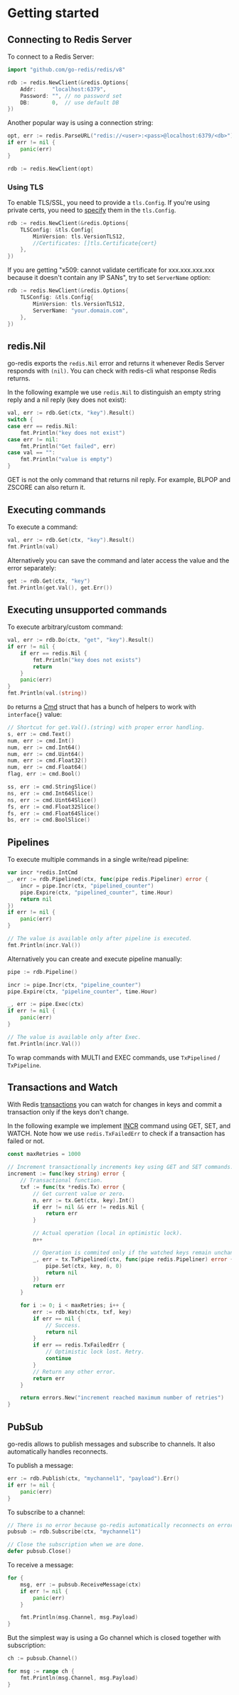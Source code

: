 # Getting started

## Connecting to Redis Server

To connect to a Redis Server:

```go
import "github.com/go-redis/redis/v8"

rdb := redis.NewClient(&redis.Options{
	Addr:	  "localhost:6379",
	Password: "", // no password set
	DB:		  0,  // use default DB
})
```

Another popular way is using a connection string:

```go
opt, err := redis.ParseURL("redis://<user>:<pass>@localhost:6379/<db>")
if err != nil {
	panic(err)
}

rdb := redis.NewClient(opt)
```

### Using TLS

To enable TLS/SSL, you need to provide a `tls.Config`. If you're using private certs, you need to
[specify](https://pkg.go.dev/crypto/tls#example-LoadX509KeyPair) them in the `tls.Config`.

```go
rdb := redis.NewClient(&redis.Options{
	TLSConfig: &tls.Config{
		MinVersion: tls.VersionTLS12,
		//Certificates: []tls.Certificate{cert}
	},
})
```

If you are getting "x509: cannot validate certificate for xxx.xxx.xxx.xxx because it doesn't contain
any IP SANs", try to set `ServerName` option:

```go
rdb := redis.NewClient(&redis.Options{
	TLSConfig: &tls.Config{
		MinVersion: tls.VersionTLS12,
		ServerName: "your.domain.com",
	},
})
```

## redis.Nil

go-redis exports the `redis.Nil` error and returns it whenever Redis Server responds with `(nil)`.
You can check with redis-cli what response Redis returns.

In the following example we use `redis.Nil` to distinguish an empty string reply and a nil reply
(key does not exist):

```go
val, err := rdb.Get(ctx, "key").Result()
switch {
case err == redis.Nil:
	fmt.Println("key does not exist")
case err != nil:
	fmt.Println("Get failed", err)
case val == "":
	fmt.Println("value is empty")
}
```

GET is not the only command that returns nil reply. For example, BLPOP and ZSCORE can also return
it.

## Executing commands

To execute a command:

```go
val, err := rdb.Get(ctx, "key").Result()
fmt.Println(val)
```

Alternatively you can save the command and later access the value and the error separately:

```go
get := rdb.Get(ctx, "key")
fmt.Println(get.Val(), get.Err())
```

## Executing unsupported commands

To execute arbitrary/custom command:

```go
val, err := rdb.Do(ctx, "get", "key").Result()
if err != nil {
	if err == redis.Nil {
		fmt.Println("key does not exists")
		return
	}
	panic(err)
}
fmt.Println(val.(string))
```

`Do` returns a [Cmd](https://pkg.go.dev/github.com/go-redis/redis/v8#Cmd) struct that has a bunch of
helpers to work with `interface{}` value:

```go
// Shortcut for get.Val().(string) with proper error handling.
s, err := cmd.Text()
num, err := cmd.Int()
num, err := cmd.Int64()
num, err := cmd.Uint64()
num, err := cmd.Float32()
num, err := cmd.Float64()
flag, err := cmd.Bool()

ss, err := cmd.StringSlice()
ns, err := cmd.Int64Slice()
ns, err := cmd.Uint64Slice()
fs, err := cmd.Float32Slice()
fs, err := cmd.Float64Slice()
bs, err := cmd.BoolSlice()
```

## Pipelines

To execute multiple commands in a single write/read pipeline:

```go
var incr *redis.IntCmd
_, err := rdb.Pipelined(ctx, func(pipe redis.Pipeliner) error {
	incr = pipe.Incr(ctx, "pipelined_counter")
	pipe.Expire(ctx, "pipelined_counter", time.Hour)
	return nil
})
if err != nil {
	panic(err)
}

// The value is available only after pipeline is executed.
fmt.Println(incr.Val())
```

Alternatively you can create and execute pipeline manually:

```go
pipe := rdb.Pipeline()

incr := pipe.Incr(ctx, "pipeline_counter")
pipe.Expire(ctx, "pipeline_counter", time.Hour)

_, err := pipe.Exec(ctx)
if err != nil {
	panic(err)
}

// The value is available only after Exec.
fmt.Println(incr.Val())
```

To wrap commands with MULTI and EXEC commands, use `TxPipelined` / `TxPipeline`.

## Transactions and Watch

With Redis [transactions](https://redis.io/topics/transactions) you can watch for changes in keys
and commit a transaction only if the keys don't change.

In the following example we implement [INCR](https://redis.io/commands/INCR) command using GET, SET,
and WATCH. Note how we use `redis.TxFailedErr` to check if a transaction has failed or not.

```go
const maxRetries = 1000

// Increment transactionally increments key using GET and SET commands.
increment := func(key string) error {
	// Transactional function.
	txf := func(tx *redis.Tx) error {
		// Get current value or zero.
		n, err := tx.Get(ctx, key).Int()
		if err != nil && err != redis.Nil {
			return err
		}

		// Actual operation (local in optimistic lock).
		n++

		// Operation is commited only if the watched keys remain unchanged.
		_, err = tx.TxPipelined(ctx, func(pipe redis.Pipeliner) error {
			pipe.Set(ctx, key, n, 0)
			return nil
		})
		return err
	}

	for i := 0; i < maxRetries; i++ {
		err := rdb.Watch(ctx, txf, key)
		if err == nil {
			// Success.
			return nil
		}
		if err == redis.TxFailedErr {
			// Optimistic lock lost. Retry.
			continue
		}
		// Return any other error.
		return err
	}

	return errors.New("increment reached maximum number of retries")
}
```

## PubSub

go-redis allows to publish messages and subscribe to channels. It also automatically handles
reconnects.

To publish a message:

```go
err := rdb.Publish(ctx, "mychannel1", "payload").Err()
if err != nil {
	panic(err)
}
```

To subscribe to a channel:

```go
// There is no error because go-redis automatically reconnects on error.
pubsub := rdb.Subscribe(ctx, "mychannel1")

// Close the subscription when we are done.
defer pubsub.Close()
```

To receive a message:

```go
for {
	msg, err := pubsub.ReceiveMessage(ctx)
	if err != nil {
		panic(err)
	}

	fmt.Println(msg.Channel, msg.Payload)
}
```

But the simplest way is using a Go channel which is closed together with subscription:

```go
ch := pubsub.Channel()

for msg := range ch {
	fmt.Println(msg.Channel, msg.Payload)
}
```
